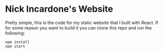 # Nick Incardone's Website

Pretty simple, this is the code for my static website that I built with React. 
If for some reason you want to build it you can clone this repo and run the following:

```$xslt
npm install
npm start
```